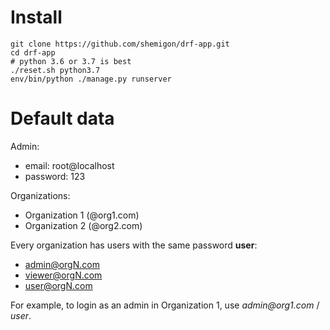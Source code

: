 # Install

    git clone https://github.com/shemigon/drf-app.git
    cd drf-app
    # python 3.6 or 3.7 is best
    ./reset.sh python3.7
    env/bin/python ./manage.py runserver

# Default data

Admin:

- email: root@localhost
- password: 123

Organizations:

* Organization 1 (@org1.com)
* Organization 2 (@org2.com)

Every organization has users with the same password **user**:
    
* admin@orgN.com
* viewer@orgN.com
* user@orgN.com

For example, to login as an admin in Organization 1, use _admin@org1.com_ / _user_.
